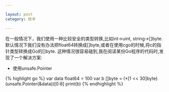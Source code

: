 ```yaml
---

layout: post
category: 技术

---
```


在一般情况下，我们使用一种比较安全的类型转换,比如int->uint, string->\[\]byte.
默认情况下我们没有办法把float64转换成\[\]byte,或者在使用cgo的时候,将c的指针类型转换成Go的\[\]byte.
这种情况很容易碰到,我在阅读某份Go程序的代码时,发现了一个解决方案:

- 使用unsafe.Pointer

{% highlight go %}
var data float64 = 100
var b []byte = (*[1 << 30]byte)(unsafe.Pointer(&data))[0:8]
print(b)
{% endhighlight %}
